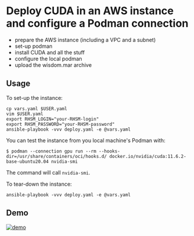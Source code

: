 # Deploy CUDA in an AWS instance and configure a Podman connection

- prepare the AWS instance (including a VPC and a subnet)
- set-up podman
- install CUDA and all the stuff
- configure the local podman
- upload the wisdom.mar archive

## Usage

To set-up the instance:

```
cp vars.yaml $USER.yaml
vim $USER.yaml
export RHSM_LOGIN="your-RHSM-login"
export RHSM_PASSWORD="your-RHSM-password"
ansible-playbook -vvv deploy.yaml -e @vars.yaml
```

You can test the instance from you local machine's Podman with:

```
$ podman --connection gpu run --rm --hooks-dir=/usr/share/containers/oci/hooks.d/ docker.io/nvidia/cuda:11.6.2-base-ubuntu20.04 nvidia-smi
```

The command will call `nvidia-smi`.

To tear-down the instance:

```
ansible-playbook -vvv deploy.yaml -e @vars.yaml
```

## Demo

[![demo](https://asciinema.org/a/550039.svg)](https://asciinema.org/a/550039?autoplay=1)
